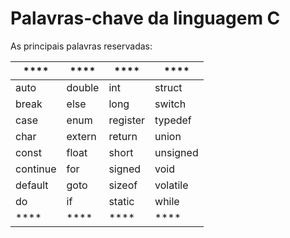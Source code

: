 # Palavras-chave da linguagem C

As principais palavras reservadas:

|****|****|****|****|
|-|-|-|-|
|auto|double|int|struct|
|break|else|long|switch|
|case|enum|register|typedef|
|char|extern|return|union|
|const|float|short|unsigned|
|continue|for|signed|void|
|default|goto|sizeof|volatile|
|do|if|static|while|
|****|****|****|****|

